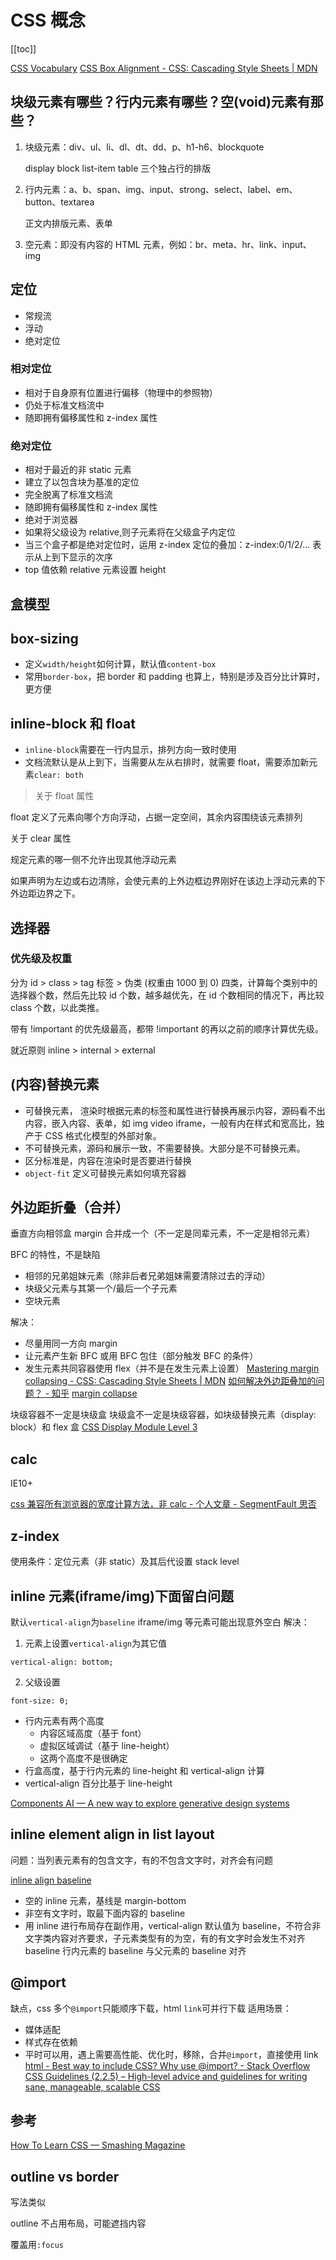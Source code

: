 # CSS 概念
[[toc]]

[CSS Vocabulary](http://apps.workflower.fi/vocabs/css/en#attribute-selector)
[CSS Box Alignment - CSS: Cascading Style Sheets | MDN](https://developer.mozilla.org/en-US/docs/Web/CSS/CSS_Box_Alignment)

## 块级元素有哪些？行内元素有哪些？空(void)元素有那些？

1. 块级元素：div、ul、li、dl、dt、dd、p、h1-h6、blockquote

    display block list-item table 三个独占行的排版

2. 行内元素：a、b、span、img、input、strong、select、label、em、button、textarea

    正文内排版元素、表单

3. 空元素：即没有内容的 HTML 元素，例如：br、meta、hr、link、input、img

## 定位

- 常规流
- 浮动
- 绝对定位

### 相对定位

- 相对于自身原有位置进行偏移（物理中的参照物）
- 仍处于标准文档流中
- 随即拥有偏移属性和 z-index 属性

### 绝对定位

- 相对于最近的非 static 元素
- 建立了以包含块为基准的定位
- 完全脱离了标准文档流
- 随即拥有偏移属性和 z-index 属性
- 绝对于浏览器
- 如果将父级设为 relative,则子元素将在父级盒子内定位
- 当三个盒子都是绝对定位时，运用 z-index 定位的叠加：z-index:0/1/2/… 表示从上到下显示的次序
- top 值依赖 relative 元素设置 height

## 盒模型

## box-sizing

- 定义`width/height`如何计算，默认值`content-box`
- 常用`border-box`，把 border 和 padding 也算上，特别是涉及百分比计算时，更方便

## inline-block 和 float

- `inline-block`需要在一行内显示，排列方向一致时使用
- 文档流默认是从上到下，当需要从左从右排时，就需要 float，需要添加新元素`clear: both`

> 关于 float 属性

float 定义了元素向哪个方向浮动，占据一定空间，其余内容围绕该元素排列

关于 clear 属性

规定元素的哪一侧不允许出现其他浮动元素

如果声明为左边或右边清除，会使元素的上外边框边界刚好在该边上浮动元素的下外边距边界之下。

## 选择器

### 优先级及权重

分为 id > class > tag 标签 > 伪类 (权重由 1000 到 0) 四类，计算每个类别中的选择器个数，然后先比较 id 个数，越多越优先，在 id 个数相同的情况下，再比较 class 个数，以此类推。

带有 !important 的优先级最高，都带 !important 的再以之前的顺序计算优先级。

就近原则 inline > internal > external

## (内容)替换元素

- 可替换元素， 渲染时根据元素的标签和属性进行替换再展示内容，源码看不出内容，嵌入内容、表单，如 img video iframe，一般有内在样式和宽高比，独产于 CSS 格式化模型的外部对象。
- 不可替换元素，源码和展示一致，不需要替换。大部分是不可替换元素。
- 区分标准是，内容在渲染时是否要进行替换
- `object-fit` 定义可替换元素如何填充容器

## 外边距折叠（合并）

垂直方向相邻盒 margin 合并成一个（不一定是同辈元素，不一定是相邻元素）

BFC 的特性，不是缺陷

- 相邻的兄弟姐妹元素（除非后者兄弟姐妹需要清除过去的浮动）
- 块级父元素与其第一个/最后一个子元素
- 空块元素

解决：
- 尽量用同一方向 margin
- 让元素产生新 BFC 或用 BFC 包住（部分触发 BFC 的条件）
- 发生元素共同容器使用 flex（并不是在发生元素上设置）
[Mastering margin collapsing - CSS: Cascading Style Sheets | MDN](https://developer.mozilla.org/en-US/docs/Web/CSS/CSS_Box_Model/Mastering_margin_collapsing)
[如何解决外边距叠加的问题？ - 知乎](https://www.zhihu.com/question/19823139)
[margin collapse](https://codepen.io/cyio/pen/mdregqb)

块级容器不一定是块级盒
块级盒不一定是块级容器，如块级替换元素（display: block）和 flex 盒
[CSS Display Module Level 3](https://www.w3.org/TR/css-display-3/#block-container)

## calc

IE10+

[css 兼容所有浏览器的宽度计算方法，非 calc - 个人文章 - SegmentFault 思否](https://segmentfault.com/a/1190000010806965)

## z-index

使用条件：定位元素（非 static）及其后代设置 stack level

## inline 元素(iframe/img)下面留白问题

默认`vertical-align`为`baseline`
iframe/img 等元素可能出现意外空白
解决：

1. 元素上设置`vertical-align`为其它值

```
vertical-align: bottom;
```

2. 父级设置

```
font-size: 0;
```

- 行内元素有两个高度
  - 内容区域高度（基于 font）
  - 虚拟区域调试（基于 line-height）
  - 这两个高度不是很确定
- 行盒高度，基于行内元素的 line-height 和 vertical-align 计算
- vertical-align 百分比基于 line-height

[Components AI — A new way to explore generative design systems](https://components.ai/box-shadows/)

## inline element align in list layout

问题：当列表元素有的包含文字，有的不包含文字时，对齐会有问题

[inline align baseline](https://codepen.io/cyio/pen/abZzWPo)

- 空的 inline 元素，基线是 margin-bottom
- 非空有文字时，取最下面内容的 baseline
- 用 inline 进行布局存在副作用，vertical-align 默认值为 baseline，不符合非文字类内容对齐要求，子元素类型有的为空，有的有文字时会发生不对齐
baseline 行内元素的 baseline 与父元素的 baseline 对齐

## @import

缺点，css 多个`@import`只能顺序下载，html `link`可并行下载
适用场景：

- 媒体适配
- 样式存在依赖
- 平时可以用，遇上需要高性能、优化时，移除，合并`@import`，直接使用 link
  [html - Best way to include CSS? Why use @import? - Stack Overflow](https://stackoverflow.com/questions/10036977/best-way-to-include-css-why-use-import?answertab=votes#tab-top)
  [CSS Guidelines (2.2.5) – High-level advice and guidelines for writing sane, manageable, scalable CSS](https://cssguidelin.es/)

## 参考

[How To Learn CSS — Smashing Magazine](https://www.smashingmagazine.com/2019/01/how-to-learn-css/)

## outline vs border
写法类似

outline 不占用布局，可能遮挡内容

覆盖用`:focus`

